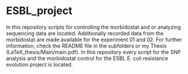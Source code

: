 # ESBL_project
In this repository scripts for controlling the morbidostat and or analyzing sequencing data are located. Additionally recorded data from the morbidostat are made available for the experiment 01 and 02. For further information, check the README file in the subfolders or my Thesis (LaTeX_thesis/Main/main.pdf).
In this repository every script for the SNP analysis and the morbidostat control for the ESBL E. coli resistance evolution project is located.

